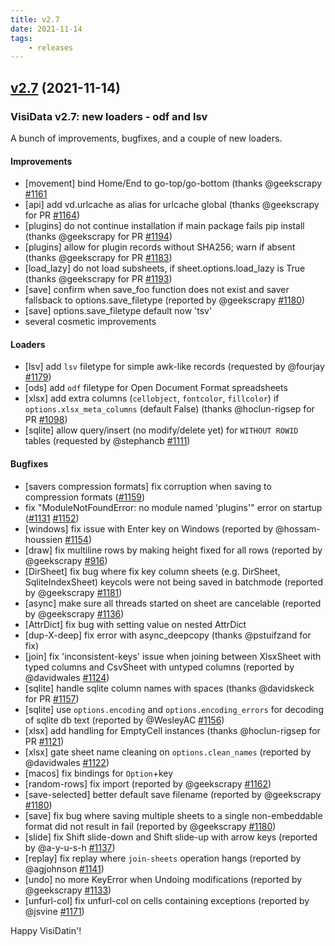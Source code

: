 ```yaml
---
title: v2.7
date: 2021-11-14
tags:
    - releases
---
```


## [v2.7](https://github.com/saulpw/visidata/releases/tag/v2.7) (2021-11-14)

### VisiData v2.7: new loaders - odf and lsv

A bunch of improvements, bugfixes, and a couple of new loaders.

#### Improvements


- [movement] bind Home/End to go-top/go-bottom (thanks @geekscrapy [#1161](https://github.com/saulpw/visidata/issues/1161)
- [api] add vd.urlcache as alias for urlcache global (thanks @geekscrapy for PR [#1164](https://github.com/saulpw/visidata/issues/1164))
- [plugins] do not continue installation if main package fails pip install (thanks @geekscrapy for PR [#1194](https://github.com/saulpw/visidata/issues/1194))
- [plugins] allow for plugin records without SHA256; warn if absent (thanks @geekscrapy for PR [#1183](https://github.com/saulpw/visidata/issues/1183))
- [load_lazy] do not load subsheets, if sheet.options.load_lazy is True (thanks @geekscrapy for PR [#1193](https://github.com/saulpw/visidata/issues/1193))
- [save] confirm when save_foo function does not exist and saver fallsback to options.save_filetype (reported by @geekscrapy [#1180](https://github.com/saulpw/visidata/issues/1180))
- [save] options.save_filetype default now 'tsv'
- several cosmetic improvements

#### Loaders

- [lsv] add `lsv` filetype for simple awk-like records (requested by @fourjay [#1179](https://github.com/saulpw/visidata/issues/1179))
- [ods] add `odf` filetype for Open Document Format spreadsheets
- [xlsx] add extra columns (`cellobject`, `fontcolor`, `fillcolor`) if `options.xlsx_meta_columns` (default False) (thanks @hoclun-rigsep for PR [#1098](https://github.com/saulpw/visidata/issues/1098))
- [sqlite] allow query/insert (no modify/delete yet) for `WITHOUT ROWID` tables (requested by @stephancb [#1111](https://github.com/saulpw/visidata/issues/1111))

#### Bugfixes

- [savers compression formats] fix corruption when saving to compression formats ([#1159](https://github.com/saulpw/visidata/issues/1159))
- fix "ModuleNotFoundError: no module named 'plugins'" error on startup ([#1131](https://github.com/saulpw/visidata/issues/1131) [#1152](https://github.com/saulpw/visidata/issues/1152))
- [windows] fix issue with Enter key on Windows (reported by @hossam-houssien [#1154](https://github.com/saulpw/visidata/issues/1154))
- [draw] fix multiline rows by making height fixed for all rows (reported by @geekscrapy [#916](https://github.com/saulpw/visidata/issues/916))
- [DirSheet] fix bug where fix key column sheets (e.g. DirSheet, SqliteIndexSheet) keycols were not being saved in batchmode (reported by @geekscrapy [#1181](https://github.com/saulpw/visidata/issues/1181))
- [async] make sure all threads started on sheet are cancelable (reported by @geekscrapy [#1136](https://github.com/saulpw/visidata/issues/1136))
- [AttrDict] fix bug with setting value on nested AttrDict
- [dup-X-deep] fix error with async_deepcopy (thanks @pstuifzand for fix)
- [join] fix 'inconsistent-keys' issue when joining between XlsxSheet with typed columns and CsvSheet with untyped columns (reported by @davidwales [#1124](https://github.com/saulpw/visidata/issues/1124))
- [sqlite] handle sqlite column names with spaces (thanks @davidskeck for PR [#1157](https://github.com/saulpw/visidata/issues/1157))
- [sqlite] use `options.encoding` and `options.encoding_errors` for decoding of sqlite db text (reported by @WesleyAC [#1156](https://github.com/saulpw/visidata/issues/1156))
- [xlsx] add handling for EmptyCell instances (thanks @hoclun-rigsep for PR [#1121](https://github.com/saulpw/visidata/issues/1121))
- [xlsx] gate sheet name cleaning on `options.clean_names` (reported by @davidwales [#1122](https://github.com/saulpw/visidata/issues/1122))
- [macos] fix bindings for `Option`+key
- [random-rows] fix import (reported by @geekscrapy [#1162](https://github.com/saulpw/visidata/issues/1162))
- [save-selected] better default save filename (reported by @geekscrapy [#1180](https://github.com/saulpw/visidata/issues/1180))
- [save] fix bug where saving multiple sheets to a single non-embeddable format did not result in fail (reported by @geekscrapy [#1180](https://github.com/saulpw/visidata/issues/1180))
- [slide] fix Shift slide-down and Shift slide-up with arrow keys (reported by @a-y-u-s-h [#1137](https://github.com/saulpw/visidata/issues/1137))
- [replay] fix replay where `join-sheets` operation hangs (reported by @agjohnson [#1141](https://github.com/saulpw/visidata/issues/1141))
- [undo] no more KeyError when Undoing modifications (reported by @geekscrapy [#1133](https://github.com/saulpw/visidata/issues/1133))
- [unfurl-col] fix unfurl-col on cells containing exceptions (reported by @jsvine [#1171](https://github.com/saulpw/visidata/issues/1171))

Happy VisiDatin'!
